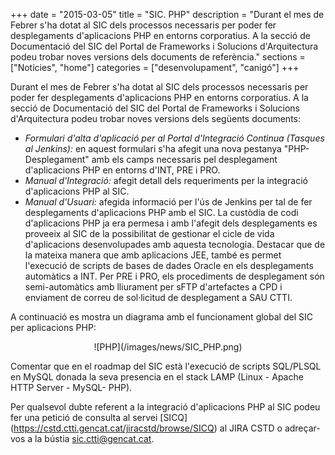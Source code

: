 +++
date        = "2015-03-05"
title       = "SIC. PHP"
description = "Durant el mes de Febrer s'ha dotat al SIC dels processos necessaris per poder fer desplegaments d'aplicacions PHP en entorns corporatius. A  la secció de Documentació del SIC del Portal de Frameworks i Solucions d'Arquitectura podeu trobar noves versions dels documents de referència."
sections    = ["Notícies", "home"]
categories  = ["desenvolupament", "canigó"]
+++

Durant el mes de Febrer s'ha dotat al SIC dels processos necessaris per poder fer desplegaments d'aplicacions PHP en entorns corporatius. A  la secció de Documentació del SIC del Portal de Frameworks i Solucions d'Arquitectura podeu trobar noves versions dels següents documents: 

- <i>Formulari d'alta d'aplicació per al Portal d'Integració Continua (Tasques al Jenkins):</i> en aquest formulari s'ha afegit una nova pestanya "PHP-Desplegament" amb els camps necessaris pel desplegament d'aplicacions PHP en entorns d'INT, PRE i PRO. 
- <i>Manual d'Integració:</i> afegit detall dels requeriments per la integració d'aplicacions PHP al SIC. 
- <i>Manual d'Usuari:</i> afegida informació per l'ús de Jenkins per tal de fer desplegaments d'aplicacions PHP amb el SIC.
La custòdia de codi d'aplicacions PHP ja era permesa i amb l'afegit dels desplegaments es proveeix al SIC de la possibilitat de gestionar el cicle de vida d'aplicacions desenvolupades amb aquesta tecnologia. Destacar que de la mateixa manera que amb aplicacions JEE, també es permet l'execució de scripts de bases de dades Oracle en els desplegaments automàtics a INT. Per PRE i PRO, els procediments de desplegament són semi-automàtics amb lliurament per sFTP d'artefactes a CPD i enviament de correu de sol·licitud de desplegament a SAU CTTI.

A continuació es mostra un diagrama amb el funcionament global del SIC per aplicacions PHP:

<CENTER>![PHP](/images/news/SIC_PHP.png)</center>

Comentar que en el roadmap del SIC està l'execució de scripts SQL/PLSQL en MySQL donada la seva presencia en el stack LAMP (Linux - Apache HTTP Server - MySQL- PHP).

Per qualsevol dubte referent a la integració d'aplicacions PHP al SIC podeu fer una petició de consulta al servei [SICQ] (https://cstd.ctti.gencat.cat/jiracstd/browse/SICQ) al JIRA CSTD o adreçar-vos a la bústia <a href="mailto://sic.ctti@gencat.cat">sic.ctti@gencat.cat</a>.

